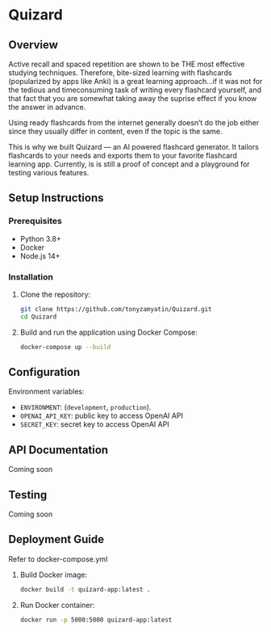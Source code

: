 # Quizard

## Overview
Active recall and spaced repetition are shown to be THE most effective studying techniques. Therefore, bite-sized learning with flashcards (popularized by apps like Anki) 
is a great learning approach...if it was not for the tedious and timeconsuming task of writing every flashcard yourself, and that fact that you are somewhat taking away the 
suprise effect if you know the answer in advance.

Using ready flashcards from the internet generally doesn’t do the job either since they usually differ in content, even if the topic is the same.

This is why we built Quizard — an AI powered flashcard generator. It tailors flashcards to your needs and exports them to your favorite flashcard learning app.
Currently, is is still a proof of concept and a playground for testing various features.

## Setup Instructions
### Prerequisites
- Python 3.8+
- Docker
- Node.js 14+

### Installation
1. Clone the repository:
    ```bash
    git clone https://github.com/tonyzamyatin/Quizard.git
    cd Quizard
    ```
2. Build and run the application using Docker Compose:
    ```bash
    docker-compose up --build
    ```

## Configuration
Environment variables:
- `ENVIRONMENT`: (`development`, `production`).
- `OPENAI_API_KEY`: public key to access OpenAI API
- `SECRET_KEY`: secret key to access OpenAI API

## API Documentation
Coming soon

## Testing
Coming soon

## Deployment Guide
Refer to docker-compose.yml
1. Build Docker image:
    ```bash
    docker build -t quizard-app:latest .
    ```
2. Run Docker container:
    ```bash
    docker run -p 5000:5000 quizard-app:latest
    ```
